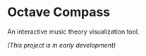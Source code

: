 # Octave Compass

An interactive music theory visualization tool.

*(This project is in early development)*
